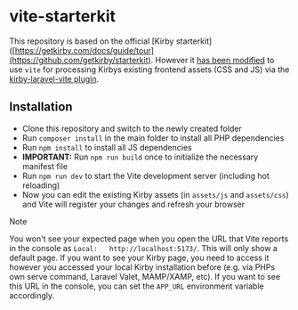 # vite-starterkit

This repository is based on the official [Kirby starterkit]([https://getkirby.com/docs/guide/tour](https://github.com/getkirby/starterkit). However it [has been modified](https://github.com/getkirby/starterkit/compare/main...lukaskleinschmidt:vite-starterkit:main) to use `vite` for processing Kirbys existing frontend assets (CSS and JS) via the [kirby-laravel-vite plugin](https://github.com/lukaskleinschmidt/kirby-laravel-vite).

## Installation

- Clone this repository and switch to the newly created folder
- Run `composer install` in the main folder to install all PHP dependencies
- Run `npm install` to install all JS dependencies
- **IMPORTANT:** Run `npm run build` once to initialize the necessary manifest file
- Run `npm run dev` to start the Vite development server (including hot reloading)
- Now you can edit the existing Kirby assets (in `assets/js` and `assets/css`) and Vite will register your changes and refresh your browser

> [!NOTE]
> You won't see your expected page when you open the URL that Vite reports in the console as `Local:   http://localhost:5173/`. This will only show a default page. If you want to see your Kirby page, you need to access it however you accessed your local Kirby installation before (e.g. via PHPs own serve command, Laravel Valet, MAMP/XAMP, etc). If you want to see this URL in the console, you can set the `APP_URL` environment variable accordingly.
